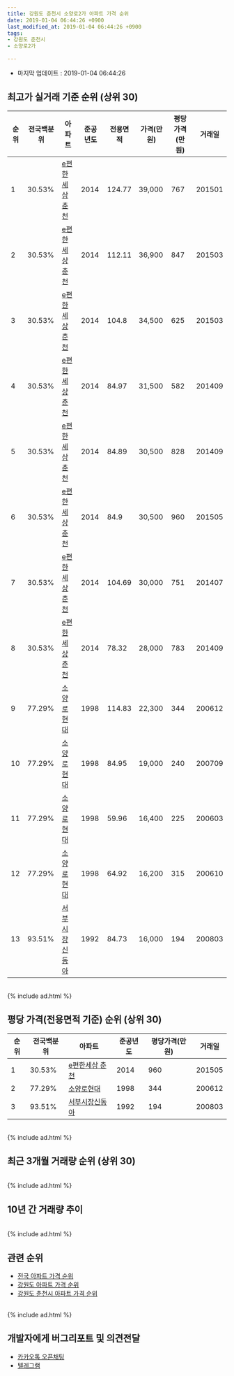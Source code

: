 ```yaml
---
title: 강원도 춘천시 소양로2가 아파트 가격 순위
date: 2019-01-04 06:44:26 +0900
last_modified_at: 2019-01-04 06:44:26 +0900
tags:
- 강원도 춘천시
- 소양로2가

---
```


* 마지막 업데이트 : 2019-01-04 06:44:26

## 최고가 실거래 기준 순위 (상위 30)


|순위|전국백분위|아파트|준공년도|전용면적|가격(만원)|평당가격(만원)|거래일|
|---|---|---|---|---|---|---|---|
|1|30.53%|[e편한세상 춘천](https://search.naver.com/search.naver?query=%EA%B0%95%EC%9B%90%EB%8F%84+%EC%B6%98%EC%B2%9C%EC%8B%9C+%EC%86%8C%EC%96%91%EB%A1%9C2%EA%B0%80+e%ED%8E%B8%ED%95%9C%EC%84%B8%EC%83%81+%EC%B6%98%EC%B2%9C)|2014|124.77|39,000|767|201501|
|2|30.53%|[e편한세상 춘천](https://search.naver.com/search.naver?query=%EA%B0%95%EC%9B%90%EB%8F%84+%EC%B6%98%EC%B2%9C%EC%8B%9C+%EC%86%8C%EC%96%91%EB%A1%9C2%EA%B0%80+e%ED%8E%B8%ED%95%9C%EC%84%B8%EC%83%81+%EC%B6%98%EC%B2%9C)|2014|112.11|36,900|847|201503|
|3|30.53%|[e편한세상 춘천](https://search.naver.com/search.naver?query=%EA%B0%95%EC%9B%90%EB%8F%84+%EC%B6%98%EC%B2%9C%EC%8B%9C+%EC%86%8C%EC%96%91%EB%A1%9C2%EA%B0%80+e%ED%8E%B8%ED%95%9C%EC%84%B8%EC%83%81+%EC%B6%98%EC%B2%9C)|2014|104.8|34,500|625|201503|
|4|30.53%|[e편한세상 춘천](https://search.naver.com/search.naver?query=%EA%B0%95%EC%9B%90%EB%8F%84+%EC%B6%98%EC%B2%9C%EC%8B%9C+%EC%86%8C%EC%96%91%EB%A1%9C2%EA%B0%80+e%ED%8E%B8%ED%95%9C%EC%84%B8%EC%83%81+%EC%B6%98%EC%B2%9C)|2014|84.97|31,500|582|201409|
|5|30.53%|[e편한세상 춘천](https://search.naver.com/search.naver?query=%EA%B0%95%EC%9B%90%EB%8F%84+%EC%B6%98%EC%B2%9C%EC%8B%9C+%EC%86%8C%EC%96%91%EB%A1%9C2%EA%B0%80+e%ED%8E%B8%ED%95%9C%EC%84%B8%EC%83%81+%EC%B6%98%EC%B2%9C)|2014|84.89|30,500|828|201409|
|6|30.53%|[e편한세상 춘천](https://search.naver.com/search.naver?query=%EA%B0%95%EC%9B%90%EB%8F%84+%EC%B6%98%EC%B2%9C%EC%8B%9C+%EC%86%8C%EC%96%91%EB%A1%9C2%EA%B0%80+e%ED%8E%B8%ED%95%9C%EC%84%B8%EC%83%81+%EC%B6%98%EC%B2%9C)|2014|84.9|30,500|960|201505|
|7|30.53%|[e편한세상 춘천](https://search.naver.com/search.naver?query=%EA%B0%95%EC%9B%90%EB%8F%84+%EC%B6%98%EC%B2%9C%EC%8B%9C+%EC%86%8C%EC%96%91%EB%A1%9C2%EA%B0%80+e%ED%8E%B8%ED%95%9C%EC%84%B8%EC%83%81+%EC%B6%98%EC%B2%9C)|2014|104.69|30,000|751|201407|
|8|30.53%|[e편한세상 춘천](https://search.naver.com/search.naver?query=%EA%B0%95%EC%9B%90%EB%8F%84+%EC%B6%98%EC%B2%9C%EC%8B%9C+%EC%86%8C%EC%96%91%EB%A1%9C2%EA%B0%80+e%ED%8E%B8%ED%95%9C%EC%84%B8%EC%83%81+%EC%B6%98%EC%B2%9C)|2014|78.32|28,000|783|201409|
|9|77.29%|[소양로현대](https://search.naver.com/search.naver?query=%EA%B0%95%EC%9B%90%EB%8F%84+%EC%B6%98%EC%B2%9C%EC%8B%9C+%EC%86%8C%EC%96%91%EB%A1%9C2%EA%B0%80+%EC%86%8C%EC%96%91%EB%A1%9C%ED%98%84%EB%8C%80)|1998|114.83|22,300|344|200612|
|10|77.29%|[소양로현대](https://search.naver.com/search.naver?query=%EA%B0%95%EC%9B%90%EB%8F%84+%EC%B6%98%EC%B2%9C%EC%8B%9C+%EC%86%8C%EC%96%91%EB%A1%9C2%EA%B0%80+%EC%86%8C%EC%96%91%EB%A1%9C%ED%98%84%EB%8C%80)|1998|84.95|19,000|240|200709|
|11|77.29%|[소양로현대](https://search.naver.com/search.naver?query=%EA%B0%95%EC%9B%90%EB%8F%84+%EC%B6%98%EC%B2%9C%EC%8B%9C+%EC%86%8C%EC%96%91%EB%A1%9C2%EA%B0%80+%EC%86%8C%EC%96%91%EB%A1%9C%ED%98%84%EB%8C%80)|1998|59.96|16,400|225|200603|
|12|77.29%|[소양로현대](https://search.naver.com/search.naver?query=%EA%B0%95%EC%9B%90%EB%8F%84+%EC%B6%98%EC%B2%9C%EC%8B%9C+%EC%86%8C%EC%96%91%EB%A1%9C2%EA%B0%80+%EC%86%8C%EC%96%91%EB%A1%9C%ED%98%84%EB%8C%80)|1998|64.92|16,200|315|200610|
|13|93.51%|[서부시장신동아](https://search.naver.com/search.naver?query=%EA%B0%95%EC%9B%90%EB%8F%84+%EC%B6%98%EC%B2%9C%EC%8B%9C+%EC%86%8C%EC%96%91%EB%A1%9C2%EA%B0%80+%EC%84%9C%EB%B6%80%EC%8B%9C%EC%9E%A5%EC%8B%A0%EB%8F%99%EC%95%84)|1992|84.73|16,000|194|200803|


<br>
{% include ad.html %}
<br>

## 평당 가격(전용면적 기준) 순위 (상위 30)


|순위|전국백분위|아파트|준공년도|평당가격(만원)|거래일|
|---|---|---|---|---|---|
|1|30.53%|[e편한세상 춘천](https://search.naver.com/search.naver?query=%EA%B0%95%EC%9B%90%EB%8F%84+%EC%B6%98%EC%B2%9C%EC%8B%9C+%EC%86%8C%EC%96%91%EB%A1%9C2%EA%B0%80+e%ED%8E%B8%ED%95%9C%EC%84%B8%EC%83%81+%EC%B6%98%EC%B2%9C)|2014|960|201505|
|2|77.29%|[소양로현대](https://search.naver.com/search.naver?query=%EA%B0%95%EC%9B%90%EB%8F%84+%EC%B6%98%EC%B2%9C%EC%8B%9C+%EC%86%8C%EC%96%91%EB%A1%9C2%EA%B0%80+%EC%86%8C%EC%96%91%EB%A1%9C%ED%98%84%EB%8C%80)|1998|344|200612|
|3|93.51%|[서부시장신동아](https://search.naver.com/search.naver?query=%EA%B0%95%EC%9B%90%EB%8F%84+%EC%B6%98%EC%B2%9C%EC%8B%9C+%EC%86%8C%EC%96%91%EB%A1%9C2%EA%B0%80+%EC%84%9C%EB%B6%80%EC%8B%9C%EC%9E%A5%EC%8B%A0%EB%8F%99%EC%95%84)|1992|194|200803|


<br>
{% include ad.html %}
<br>

## 최근 3개월 거래량 순위 (상위 30)


<div style="width:100%;">
    <canvas id="deal_count_ranking" height="250"></canvas>
</div>


<script>
new Chart(document.getElementById("deal_count_ranking"), {
    type: 'horizontalBar',
    data: {
        labels: ['e편한세상 춘천', '소양로현대'],
        datasets: [{
            label: '실거래 수',
            data: [6, 4],
            borderColor: "rgba(255, 0, 128, 1)",
            backgroundColor: "rgba(255, 0, 128, 0.5)",
            fill: false,
        }]
    },
    options: {
        responsive: true,
        title: {
            display: true,
            text: '최근 3개월 거래량 순위'
        },
        tooltips: {
            mode: 'index',
            intersect: false,
            callbacks: {
                title: function(tooltipItems, data) {
                    return "실거래 수:";
                },
                label: function(tooltipItem, data) {
                    return data.labels[tooltipItem.index] + ": " + tooltipItem.xLabel;
                }
            }
        },
        hover: {
            mode: 'nearest',
            intersect: true
        },
        scales: {
            xAxes: [{
                display: true,
                scaleLabel: {
                    display: true,
                    labelString: '실거래 수'
                },
                ticks: {
                    suggestedMin: 0,
                }
            }],
            yAxes: [{
                display: true,
                ticks: {
                    autoSkip: false,
                    callback: function(value, index, values) {
                        if (value.length > 15)
                            return value.substr(0, 13) + "...";
                        else
                            return value;
                    }
                },
                scaleLabel: {
                    display: false,
                }
            }]
        }
    }
});

</script>


<br>
{% include ad.html %}
<br>

## 10년 간 거래량 추이


<div style="width:100%;">
    <canvas id="deal_progress" height="250"></canvas>
</div>

<script>
new Chart(document.getElementById("deal_progress"), {
    type: 'line',
    data: {
        labels: ['200901','200902','200903','200904','200905','200906','200907','200908','200909','200910','200911','200912','201001','201002','201003','201004','201005','201006','201007','201008','201009','201010','201011','201012','201101','201102','201103','201104','201105','201106','201107','201108','201109','201110','201111','201112','201201','201202','201203','201204','201205','201206','201207','201208','201209','201210','201211','201212','201301','201302','201303','201304','201305','201306','201307','201308','201309','201310','201311','201312','201401','201402','201403','201404','201405','201406','201407','201408','201409','201410','201411','201412','201501','201502','201503','201504','201505','201506','201507','201508','201509','201510','201511','201512','201601','201602','201603','201604','201605','201606','201607','201608','201609','201610','201611','201612','201701','201702','201703','201704','201705','201706','201707','201708','201709','201710','201711','201712','201801','201802','201803','201804','201805','201806','201807','201808','201809','201810','201811','201812','201901'],
        datasets: [{
            label: '실거래 수',
            pointRadius: 1,
            data: [2, 2, 4, 6, 9, 9, 6, 6, 11, 4, 4, 7, 2, 7, 7, 6, 6, 3, 2, 3, 6, 2, 5, 6, 7, 5, 3, 2, 8, 6, 1, 4, 6, 7, 5, 1, 3, 7, 5, 1, 1, 4, 3, 2, 3, 6, 5, 2, 3, 2, 2, 6, 5, 2, 0, 4, 3, 7, 2, 3, 4, 1, 4, 5, 6, 7, 8, 9, 14, 9, 6, 7, 9, 8, 22, 15, 12, 5, 10, 18, 12, 13, 10, 7, 15, 11, 19, 26, 29, 17, 27, 27, 19, 21, 11, 8, 6, 10, 12, 8, 9, 10, 21, 16, 23, 12, 5, 7, 9, 7, 17, 11, 10, 3, 5, 12, 7, 4, 9, 1, 0],
            borderColor: "rgba(255, 201, 14, 1)",
            backgroundColor: "rgba(255, 201, 14, 0.5)",
            fill: true,
        }]
    },
    options: {
        responsive: true,
        title: {
            display: true,
            text: '10년간 거래량 추이'
        },
        tooltips: {
            mode: 'index',
            intersect: false,
        },
        hover: {
            mode: 'nearest',
            intersect: true
        },
        scales: {
            xAxes: [{
                display: true,
                scaleLabel: {
                    display: true,
                    labelString: '년/월'
                }
            }],
            yAxes: [{
                display: true,
                ticks: {
                    suggestedMin: 0,
                },
                scaleLabel: {
                    display: true,
                    labelString: '실거래 수'
                }
            }]
        }
    }
});

</script>


<br>
{% include ad.html %}
<br>

## 관련 순위

- [전국 아파트 가격 순위](https://inasie.github.io/apt-ranking/전국)
- [강원도 아파트 가격 순위](https://inasie.github.io/apt-ranking/강원도)
- [강원도 춘천시 아파트 가격 순위](https://inasie.github.io/apt-ranking/강원도-춘천시)


<br>
{% include ad.html %}
<br>

## 개발자에게 버그리포트 및 의견전달

- [카카오톡 오픈채팅](https://open.kakao.com/o/gLJUAP4)
- [텔레그램](https://t.me/inasie)

